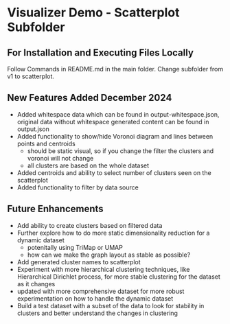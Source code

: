 # Visualizer Demo - Scatterplot Subfolder

## For Installation and Executing Files Locally 
Follow Commands in README.md in the main folder. Change subfolder from v1 to scatterplot. 


## New Features Added December 2024
- Added whitespace data which can be found in output-whitespace.json, original data without whitespace generated content can be found in output.json
- Added functionality to show/hide Voronoi diagram and lines between points and centroids
    - should be static visual, so if you change the filter the clusters and voronoi will not change 
    - all clusters are based on the whole dataset 
- Added centroids and ability to select number of clusters seen on the scatterplot
- Added functionality to filter by data source


## Future Enhancements 
- Add ability to create clusters based on filtered data
- Further explore how to do more static dimensionality reduction for a dynamic dataset
    - potenitally using TriMap or UMAP
    - how can we make the graph layout as stable as possible?
- Add generated cluster names to scatterplot
- Experiment with more hierarchical clustering techniques, like Hierarchical Dirichlet process, for more stable clustering for the dataset as it changes
- updated with more comprehensive dataset for more robust experimentation on how to handle the dynamic dataset
- Build a test dataset with a subset of the data to look for stability in clusters and better understand the changes in clustering

